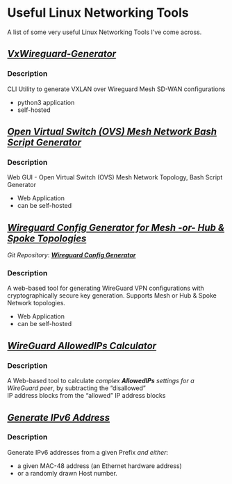 # Useful Linux Networking Tools

A list of some very useful Linux Networking Tools I've come across.

## ***[VxWireguard-Generator](https://github.com/m13253/VxWireguard-Generator)***
### **Description**
CLI Utility to generate VXLAN over Wireguard Mesh SD-WAN configurations
- python3 application
- self-hosted

## ***[Open Virtual Switch (OVS) Mesh Network Bash Script Generator](https://laraget.com/blog/ovs-mesh-script-generator)***
 
### **Description**
Web GUI - Open Virtual Switch (OVS) Mesh Network Topology, Bash Script Generator
- Web Application
- can be self-hosted
  
## ***[Wireguard Config Generator for Mesh -or- Hub & Spoke Topologies](https://wireguardconfiggenerator.com/mesh-generator/)***
*Git Repository*:  ***[Wireguard Config Generator](https://git.ittavern.com/CaffeineFueled/wireguard-config-generator)***
### **Description**
A web-based tool for generating WireGuard VPN configurations with cryptographically secure key generation. Supports Mesh or Hub & Spoke Network topologies.
- Web Application
- can be self-hosted
  
## ***[WireGuard AllowedIPs Calculator](https://www.procustodibus.com/blog/2021/03/wireguard-allowedips-calculator/)***
### **Description**
A Web-based tool to calculate *complex **AllowedIPs** settings for a WireGuard peer*, by subtracting the “disallowed”    
IP address blocks from the “allowed” IP address blocks

## ***[Generate IPv6 Address](https://github.com/althea-net/generate-ipv6-address)***
### **Description**
Generate IPv6 addresses from a given Prefix *and either*:
- a given MAC-48 address (an Ethernet hardware address) 
- or a randomly drawn Host number.
